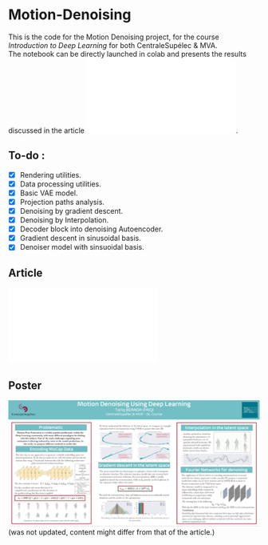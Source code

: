 # Motion-Denoising
This is the code for the Motion Denoising project, for the course *Introduction to Deep Learning* for both CentraleSupélec & MVA. \
The notebook can be directly launched in colab and presents the results discussed in the article ![here](DLI___report.pdf).

## To-do :
- [X] Rendering utilities.
- [X] Data processing utilities.
- [X] Basic VAE model.
- [X] Projection paths analysis.
- [X] Denoising by gradient descent.
- [X] Denoising by Interpolation.
- [X] Decoder block into denoising Autoencoder.
- [X] Gradient descent in sinusoidal basis. 
- [X] Denoiser model with sinsuoidal basis.

## Article
![link to the article here.](DLI___report.pdf)
## Poster
![Poster](poster.jpg)
(was not updated, content might differ from that of the article.)
